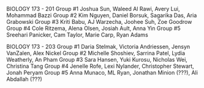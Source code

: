 BIOLOGY 173 - 201
Group #1   Joshua Sun, Waleed Al Rawi, Avery Lui, Mohammad Bazzi
Group #2   Kim Nguyen, Daniel Borsuk, Sagarika Das, Aria Grabowski
Group #3   Kriti Babu, AJ Warzecha, Joohee Suh, Zoe Goodrow
Group #4   Cole Ritzema, Alena Olsen, Josiah Ault, Anna Yin
Group #5   Sreehari Panicker, Cam Taylor, Marie Carp, Ryan Adams

BIOLOGY 173 - 203
Group #1   Daria Stelmak, Victoria Andriessen, Jensyn VanZalen, Alex Nickel
Group #2   Michelle Shoshiev, Sarrina Patel, Lydia Weatherly, An Pham
Group #3   Sara Hansen, Yuki Kurosu, Nicholas Wei, Christina Tang
Group #4   Jenelle Rofe, Lexi Nylander, Christopher Stewart, Jonah Peryam
Group #5   Anna Munaco, ML Ryan, Jonathan Minion (???), Ali Abdallah (???)
